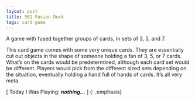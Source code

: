 ```yaml
---
layout: post
title: 562 Fusion Deck
tags: card-game
---
```

A game with fused together groups of cards, in sets of 3, 5, and 7.

This card game comes with some very unique cards.  They are essentially cut out objects in the shape of someone holding a fan of 3, 5, or 7 cards.  What’s on the cards would be predetermined, although each card set would be different.  Players would pick from the different sized sets depending on the situation, eventually holding a hand full of hands of cards.  It’s all very meta.

[ Today I Was Playing: ***nothing...*** ]
{: .emphasis}